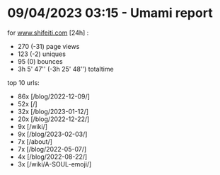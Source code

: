 # 09/04/2023 03:15 - Umami report
for www.shifeiti.com [24h] :

 - 270 (-31) page views
 - 123 (-2) uniques
 - 95 (0) bounces
 - 3h 5' 47'' (-3h 25' 48'') totaltime


top 10 urls:
 - 86x [/blog/2022-12-09/]
 - 52x [/]
 - 32x [/blog/2023-01-12/]
 - 20x [/blog/2022-12-22/]
 - 9x [/wiki/]
 - 9x [/blog/2023-02-03/]
 - 7x [/about/]
 - 7x [/blog/2022-05-07/]
 - 4x [/blog/2022-08-22/]
 - 3x [/wiki/A-SOUL-emoji/]


